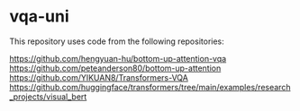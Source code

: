 # vqa-uni

This repository uses code from the following repositories:

https://github.com/hengyuan-hu/bottom-up-attention-vqa
https://github.com/peteanderson80/bottom-up-attention
https://github.com/YIKUAN8/Transformers-VQA
https://github.com/huggingface/transformers/tree/main/examples/research_projects/visual_bert 
